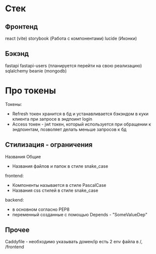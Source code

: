 # Стек

## Фронтенд

react (vite)
storybook (Работа с компонентами)
lucide (Иконки)

## Бэкэнд

fastapi
fastapi-users (планируется перейти на свою реализацию)
sqlalchemy
beanie (mongodb)

# Про токены

Токены:

- Refresh токен хранится в бд и устанавливается бэкэндом в куки клиента при запросе в эндпоинт login
- Access токен - jwt токен, который используется при обращении к эндпоинтам, позволяет делать меньше запросов к бд

## Стилизация - ограничения

Названия
Общие

- Названия файлов и папок в стиле snake_case

frontend:

- Компоненты называется в стиле PascalCase
- Названия css стилей в стиле snake_case

backend:

- в основном согласно PEP8
- переменный созданные с помощью Depends - "SomeValueDep"

## Прочее

Caddyfile - необходимо указывать домен/ip
есть 2 env файла в /, /frontend
